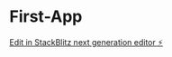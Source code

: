 # First-App

[Edit in StackBlitz next generation editor ⚡️](https://stackblitz.com/~/github.com/hebbarradha/First-App)